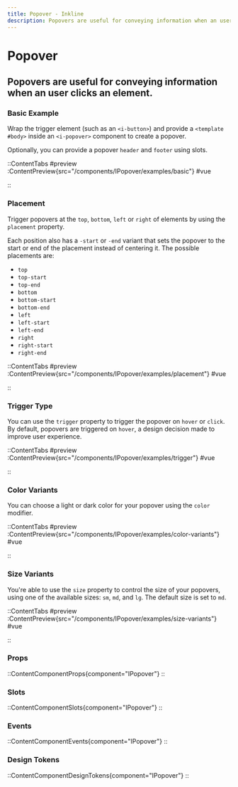 ```yaml
---
title: Popover - Inkline
description: Popovers are useful for conveying information when an user clicks an element.
---
```


# Popover
## Popovers are useful for conveying information when an user clicks an element.

### Basic Example
Wrap the trigger element (such as an `<i-button>`) and provide a `<template #body>` inside an `<i-popover>` component to create a popover.

Optionally, you can provide a popover `header` and `footer` using slots.

::ContentTabs
#preview
:ContentPreview{src="/components/IPopover/examples/basic"}
#vue
<!-- Autodocs{src="@inkline/inkline/components/IPopover/examples/basic.vue" lang="vue"} -->
::

### Placement
Trigger popovers at the `top`, `bottom`, `left` or `right` of elements by using the `placement` property. 

Each position also has a `-start` or `-end` variant that sets the popover to the start or end of the placement instead of centering it. The possible placements are:

- `top`
- `top-start`
- `top-end`
- `bottom`
- `bottom-start`
- `bottom-end`
- `left`
- `left-start`
- `left-end`
- `right`
- `right-start`
- `right-end`

::ContentTabs
#preview
:ContentPreview{src="/components/IPopover/examples/placement"}
#vue
<!-- Autodocs{src="@inkline/inkline/components/IPopover/examples/placement.vue" lang="vue"} -->
::

### Trigger Type
You can use the `trigger` property to trigger the popover on `hover` or `click`. By default, popovers are triggered on `hover`, a design decision made to improve user experience.

::ContentTabs
#preview
:ContentPreview{src="/components/IPopover/examples/trigger"}
#vue
<!-- Autodocs{src="@inkline/inkline/components/IPopover/examples/trigger.vue" lang="vue"} -->
::

### Color Variants
You can choose a light or dark color for your popover using the `color` modifier.

::ContentTabs
#preview
:ContentPreview{src="/components/IPopover/examples/color-variants"}
#vue
<!-- Autodocs{src="@inkline/inkline/components/IPopover/examples/color-variants.vue" lang="vue"} -->
::

### Size Variants
You're able to use the `size` property to control the size of your popovers, using one of the available sizes: `sm`, `md`, and `lg`. 
The default size is set to `md`.

::ContentTabs
#preview
:ContentPreview{src="/components/IPopover/examples/size-variants"}
#vue
<!-- Autodocs{src="@inkline/inkline/components/IPopover/examples/size-variants.vue" lang="vue"} -->
::

### Props
::ContentComponentProps{component="IPopover"}
::

### Slots
::ContentComponentSlots{component="IPopover"}
::

### Events
::ContentComponentEvents{component="IPopover"}
::

### Design Tokens
::ContentComponentDesignTokens{component="IPopover"}
::
